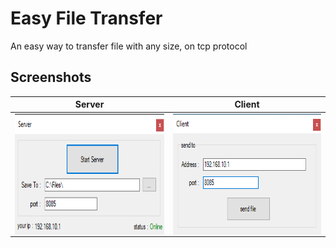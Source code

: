 # Easy File Transfer
An easy way to transfer file with any size, on tcp protocol

## Screenshots

| Server  | Client |
| ------------- | ------------- |
| <img align = "center" src="Screenshots/Server.png" width=369 height=193>  | <img align = "center" src="Screenshots/Client.png" width=369 height=193>  |


